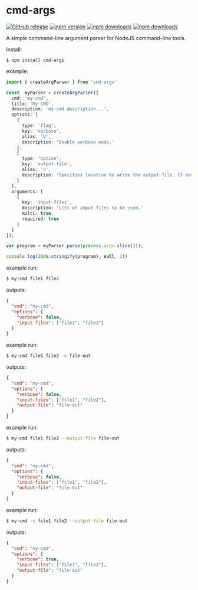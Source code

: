 # cmd-args

[![GitHub release](https://img.shields.io/github/release/Mike96angelo/cmd-args.svg?maxAge=21600)](https://github.com/Mike96Angelo/cmd-args)
[![npm version](https://img.shields.io/npm/v/cmd-args.svg?maxAge=21600)](https://www.npmjs.com/package/cmd-args)
[![npm downloads](https://img.shields.io/npm/dm/cmd-args.svg?maxAge=604800)](https://www.npmjs.com/package/cmd-args)
[![npm downloads](https://img.shields.io/npm/dt/cmd-args.svg?maxAge=604800)](https://www.npmjs.com/package/cmd-args)

A simple command-line argument parser for NodeJS command-line tools.

Install:

```
$ npm install cmd-args
```

example:

```typescript
import { createArgParser } from 'cmd-args'

const  myParser = createArgParser({
  cmd: 'my-cmd',
  title: 'My CMD',
  description: 'my-cmd description...',
  options: [
    {
      type: 'flag',
      key: 'verbose',
      alias: 'V',
      description: 'Enable verbose mode.'
    },
    {
      type: 'option',
      key: 'output-file',
      alias: 'o',
      description: 'Specifies location to write the output file. If not set the output will go to stdout.'
    }
  ],
  arguments: [
    {
      key: 'input-files',
      description: 'List of input files to be used.'
      multi: true,
      required: true
    }
  ]
});

var program = myParser.parse(process.argv.slice(2));

console.log(JSON.stringify(program), null, 2))
```

example run:

```bash
$ my-cmd file1 file2
```

outputs:

```json
{
  "cmd": "my-cmd",
  "options": {
    "verbose": false,
    "input-files": ["file1", "file2"]
  }
}
```

example run:

```bash
$ my-cmd file1 file2 -o file-out
```

outputs:

```json
{
  "cmd": "my-cmd",
  "options": {
    "verbose": false,
    "input-files": ["file1", "file2"],
    "output-file": "file-out"
  }
}
```

example run:

```bash
$ my-cmd file1 file2 --output-file file-out
```

outputs:

```json
{
  "cmd": "my-cmd",
  "options": {
    "verbose": false,
    "input-files": ["file1", "file2"],
    "output-file": "file-out"
  }
}
```

example run:

```bash
$ my-cmd -v file1 file2 --output-file file-out
```

outputs:

```json
{
  "cmd": "my-cmd",
  "options": {
    "verbose": true,
    "input-files": ["file1", "file2"],
    "output-file": "file-out"
  }
}
```
